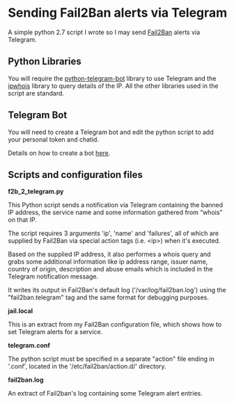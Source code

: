 # Sending Fail2Ban alerts via Telegram

 A simple python 2.7 script I wrote so I may send [Fail2Ban](https://www.fail2ban.org/wiki/index.php/Main_Page) alerts via Telegram.

## Python Libraries

 You will require the [python-telegram-bot](https://python-telegram-bot.org/) library to use Telegram and the [ipwhois](https://pypi.org/project/ipwhois/) library to query details of the IP.
 All the other libraries used in the script are standard.

## Telegram Bot

 You will need to create a Telegram bot and edit the python script to add your personal token and chatid.

 Details on how to create a bot [here](https://core.telegram.org/bots#creating-a-new-bot).

## Scripts and configuration files

**f2b_2_telegram.py**<br>


 This Python script sends a notification via Telegram containing the banned IP address, the service name and some information gathered from “whois” on that IP.

 The script requires 3 arguments 'ip', 'name' and 'failures', all of which are supplied by Fail2Ban via special action tags (i.e. \<ip\>) when it's executed.

 Based on the supplied IP address, it also performes a whois query and grabs some additional information like ip address range, issuer name, country of origin, description and abuse emails which is included in the Telegram notification message.

 It writes its output in Fail2Ban's default log ('/var/log/fail2ban.log') using the "fail2ban.telegram" tag and the same format for debugging purposes.


**jail.local**<br>

 This is an extract from my Fail2Ban configuration file, which shows how to set Telegram alerts for a service.


**telegram.conf**<br>

 The python script must be specified in a separate "action" file ending in '.conf', located in the '/etc/fail2ban/action.d/' directory.


**fail2ban.log**<br>

 An extract of Fail2ban's log containing some Telegram alert entries.
